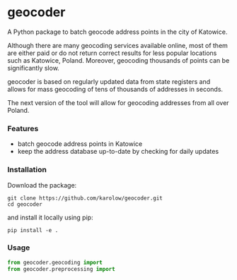 # geocoder

A Python package to batch geocode address points in the city of Katowice.

Although there are many geocoding services available online, most of them are either paid or do not return correct results for less popular locations such as Katowice, Poland. Moreover, geocoding thousands of points can be significantly slow.

geocoder is based on regularly updated data from state registers and allows for mass geocoding of tens of thousands of addresses in seconds.

The next version of the tool will allow for geocoding addresses from all over Poland.

### Features

* batch geocode address points in Katowice
* keep the address database up-to-date by checking for daily updates

### Installation

Download the package:

```
git clone https://github.com/karolow/geocoder.git
cd geocoder
```

and install it locally using pip:

```
pip install -e .
```

### Usage

```python
from geocoder.geocoding import
from geocoder.preprocessing import
```

